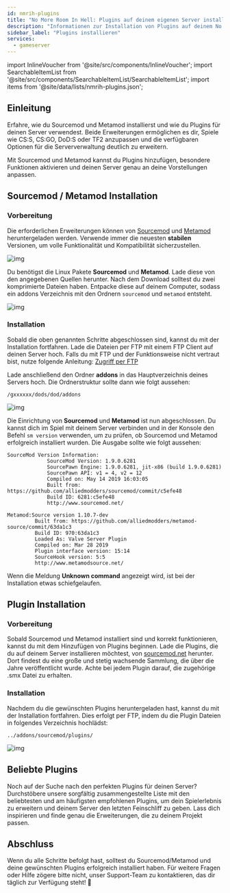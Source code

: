 ```yaml
---
id: nmrih-plugins
title: "No More Room In Hell: Plugins auf deinem eigenen Server installieren"
description: "Informationen zur Installation von Plugins auf deinem No More Room In Hell Server von ZAP-Hosting ZAP-Hosting.com Dokumentation"
sidebar_label: "Plugins installieren"
services:
  - gameserver
---
```


import InlineVoucher from '@site/src/components/InlineVoucher';
import SearchableItemList from '@site/src/components/SearchableItemList/SearchableItemList';
import items from '@site/data/lists/nmrih-plugins.json';

## Einleitung

Erfahre, wie du Sourcemod und Metamod installierst und wie du Plugins für deinen Server verwendest. Beide Erweiterungen ermöglichen es dir, Spiele wie CS:S, CS:GO, DoD:S oder TF2 anzupassen und die verfügbaren Optionen für die Serververwaltung deutlich zu erweitern. 

Mit Sourcemod und Metamod kannst du Plugins hinzufügen, besondere Funktionen aktivieren und deinen Server genau an deine Vorstellungen anpassen.

<InlineVoucher />



## Sourcemod / Metamod Installation

### Vorbereitung

Die erforderlichen Erweiterungen können von [Sourcemod](sourcemod.net) und [Metamod](https://www.sourcemm.net/downloads.php?branch=stable) heruntergeladen werden. Verwende immer die neuesten **stabilen** Versionen, um volle Funktionalität und Kompatibilität sicherzustellen.

![img](https://screensaver01.zap-hosting.com/index.php/s/STp7pRgjYS4c4yg/preview)

Du benötigst die Linux Pakete **Sourcemod** und **Metamod**. Lade diese von den angegebenen Quellen herunter. Nach dem Download solltest du zwei komprimierte Dateien haben. Entpacke diese auf deinem Computer, sodass ein addons Verzeichnis mit den Ordnern `sourcemod` und `metamod` entsteht.

![img](https://screensaver01.zap-hosting.com/index.php/s/WbxyRK8FM7GKxqt/preview)

### Installation

Sobald die oben genannten Schritte abgeschlossen sind, kannst du mit der Installation fortfahren. Lade die Dateien per FTP mit einem FTP Client auf deinen Server hoch. Falls du mit FTP und der Funktionsweise nicht vertraut bist, nutze folgende Anleitung: [Zugriff per FTP](gameserver-ftpaccess.md)

Lade anschließend den Ordner **addons** in das Hauptverzeichnis deines Servers hoch. Die Ordnerstruktur sollte dann wie folgt aussehen:

```
/gxxxxxx/dods/dod/addons
```

![img](https://screensaver01.zap-hosting.com/index.php/s/JzWxPT3yP4zAsHz/preview)

Die Einrichtung von **Sourcemod** und **Metamod** ist nun abgeschlossen. Du kannst dich im Spiel mit deinem Server verbinden und in der Konsole den Befehl ``sm version`` verwenden, um zu prüfen, ob Sourcemod und Metamod erfolgreich installiert wurden. Die Ausgabe sollte wie folgt aussehen:

```
SourceMod Version Information:
             SourceMod Version: 1.9.0.6281
             SourcePawn Engine: 1.9.0.6281, jit-x86 (build 1.9.0.6281)
             SourcePawn API: v1 = 4, v2 = 12
             Compiled on: May 14 2019 16:03:05
             Built from: https://github.com/alliedmodders/sourcemod/commit/c5efe48
             Build ID: 6281:c5efe48
             http://www.sourcemod.net/
```
```             
Metamod:Source version 1.10.7-dev
         Built from: https://github.com/alliedmodders/metamod-source/commit/63da1c3
         Build ID: 970:63da1c3
         Loaded As: Valve Server Plugin
         Compiled on: Mar 28 2019
         Plugin interface version: 15:14
         SourceHook version: 5:5
         http://www.metamodsource.net/
```

Wenn die Meldung **Unknown command** angezeigt wird, ist bei der Installation etwas schiefgelaufen. 



## Plugin Installation

### Vorbereitung

Sobald Sourcemod und Metamod installiert sind und korrekt funktionieren, kannst du mit dem Hinzufügen von Plugins beginnen. Lade die Plugins, die du auf deinem Server installieren möchtest, von [sourcemod.net](sourcemod.net) herunter. Dort findest du eine große und stetig wachsende Sammlung, die über die Jahre veröffentlicht wurde. Achte bei jedem Plugin darauf, die zugehörige .smx Datei zu erhalten.

### Installation

Nachdem du die gewünschten Plugins heruntergeladen hast, kannst du mit der Installation fortfahren. Dies erfolgt per FTP, indem du die Plugin Dateien in folgendes Verzeichnis hochlädst:

```
../addons/sourcemod/plugins/
```


![img](https://screensaver01.zap-hosting.com/index.php/s/A6E4cQCwQnoqTKc/preview)


## Beliebte Plugins

Noch auf der Suche nach den perfekten Plugins für deinen Server? Durchstöbere unsere sorgfältig zusammengestellte Liste mit den beliebtesten und am häufigsten empfohlenen Plugins, um dein Spielerlebnis zu erweitern und deinem Server den letzten Feinschliff zu geben. Lass dich inspirieren und finde genau die Erweiterungen, die zu deinem Projekt passen.

<SearchableItemList items={items} />

## Abschluss

Wenn du alle Schritte befolgt hast, solltest du Sourcemod/Metamod und deine gewünschten Plugins erfolgreich installiert haben. Für weitere Fragen oder Hilfe zögere bitte nicht, unser Support-Team zu kontaktieren, das dir täglich zur Verfügung steht! 🙂
